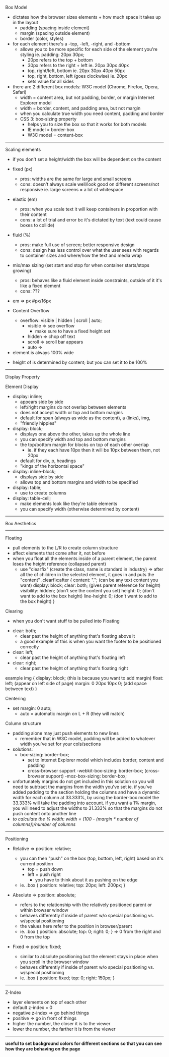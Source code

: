 Box Model
- dictates how the browser sizes elements + how much space it takes up in the layout
  - padding (spacing inside element)
  - margin (spacing outside element)
  - border (color, styles)
- for each element there's a -top, -left, -right, and -bottom
  - allows you to be more specific for each side of the element you're styling
    ie. padding: 20px 30px;  
      - 20px refers to the top + bottom
      - 30px refers to the right + left
    ie. 20px 30px 40px
      - top, right/left, bottom
    ie. 20px 30px 40px 50px
      - top, right, bottom, left (goes clockwise)
    ie. 20px  
      - sets value for all sides
- there are 2 different box models:
  W3C model (Chrome, Firefox, Opera, Safari)
    - width = content area, but not padding, border, or margin
  Internet Explorer model
    - width = border, content, and padding area, but not margin
  - when you calculate true width you need content, padding and border
  - CSS 3: box-sizing property
    - helps you to size the box so that it works for both models
    - IE model = border-box
    - W3C model = content-box

----
Scaling elements
- if you don't set a height/width the box will be dependent on the content
- fixed (px)
  - pros: widths are the same for large and small screens
  - cons: doesn't always scale well/look good on different screens/not responsive
    ie. large screens = a lot of whitespace
- elastic (em)
  - pros: when you scale text it will keep containers in proportion with their content  
  - cons: a lot of trial and error bc it's dictated by text (text could cause boxes to collide)
- fluid (%)
  - pros: make full use of screen; better responsive design
  - cons: design has less control over what the user sees with regards to container sizes and where/how the text and media wrap
- mix/max sizing (set start and stop for when container starts/stops growing)
  - pros: behaves like a fluid element inside constraints, outside of it it's like a fixed element
  - cons: ???

- em => px
  #px/16px

- Content Overflow
  - overflow: visible | hidden | scroll | auto;
    - visible => see overflow
      - make sure to have a fixed height set
    - hidden => chop off text
    - scroll => scroll bar appears
    - auto =>

- <body> element is always 100% wide
- height of <body> is determined by content; but you can set it to be 100%

----
Display Property

Element Display

+ display: inline;
  - appears side by side
  - left/right margins do not overlap between elements
  - does not accept width or top and bottom margins
  - default for span (always as wide as the content), a (links), img,
  - "friendly hippies"
+ display: block;
  - displays one above the other, takes up the whole line
  - you can specify width and top and bottom margins
  - the top/bottom margin for blocks on top of each other overlap
    - ie. if they each have 10px then it will be 10px between them, not 20px
  - default for div, p, headings
  - "kings of the horizontal space"
+ display: inline-block;
  - displays side by side
  - allows top and bottom margins and width to be specified
+ display: table;
  - use to create columns
+ display: table-cell;
  - make elements look like they're table elements
  - you can specify width (otherwise determined by content)

----

Box Aesthetics

----

Floating

- pull elements to the L/R to create column structure
- affect elements that come after it, not before
- when you float all the elements inside of a parent element, the parent loses the height reference (collapsed parent)
  - use "clearfix" (create the class, name is standard in industry)
    => after all the of children in the selected element, it goes in and puts the "content"
  .clearfix:after {
    content: "."; (can be any text content you want)
    display: block;
    clear: both; (gives parent reference for height)
    visibility: hidden; (don't see the content you set)
    height: 0; (don't want to add to the box height)
    line-height: 0; (don't want to add to the box height)
  }

Clearing
- when you don't want stuff to be pulled into Floating
+ clear: both;
  - clear past the height of anything that's floating above it
  - a good example of this is when you want the footer to be positioned correctly
+ clear: left;
  - clear past the height of anything that's floating left
+ clear: right;
  - clear past the height of anything that's floating right

example
img {
  display: block; (this is because you want to add margin)
  float: left; (appear on left side of page)
  margin: 0 20px 10px 0; (add space between text)
}

Centering
- set margin: 0 auto;
  - auto = automatic margin on L + R (they will match)

Column structure
- padding alone may just push elements to new lines
  - remember that in W3C model, padding will be added to whatever width you've set for your cols/sections
- solutions:
  - box-sizing: border-box;
    - set to Internet Explorer model which includes border, content and padding
    - cross-browser support
      -webkit-box-sizing: border-box; (cross-browser support)
      -moz-box-sizing: border-box;
- unfortunately margins do not get included in this solution so you will need to subtract the margins from the width you've set
  ie. if you've added padding to the section holding the columns and have a dynamic width for each column at 33.333%, by using the border-box model the 33.333% will take the padding into account. if you want a 1% margin, you will need to adjust the widths to 31.333% so that the margins do not push content onto another line
- *to calculate the % width: width = (100 - (margin * number of columns))/number of columns*

----

Positioning

+ Relative => position: relative;
  - you can then "push" on the box (top, bottom, left, right) based on it's current position
    - top = push down
    - left = push right
      - you have to think about it as pushing on the edge
  - ie. .box {
          position: relative;
          top: 20px;
          left: 200px;
        }

+ Absolute => position: absolute;
  - refers to the relationship with the relatively positioned parent or within browser window
  - behaves differently if inside of parent w/o special positioning vs. w/special positioning
  - the values here refer to the position in browser/parent
  - ie. .box {
        position: absolute;
        top: 0;
        right: 0;
      }
      => 0 from the right and 0 from the top

+ Fixed => position: fixed;
  - similar to absolute positioning but the element stays in place when you scroll in the browser window
  - behaves differently if inside of parent w/o special positioning vs. w/special positioning
  - ie. .box {
        position: fixed;
        top: 0;
        right: 150px;
      }

----
Z-Index
- layer elements on top of each other
- default z-index = 0
- negative z-index => go behind things
- positive => go in front of things
- higher the number, the closer it is to the viewer
- lower the number, the farther it is from the viewer

----
**useful to set background colors for different sections so that you can see how they are behaving on the page**
